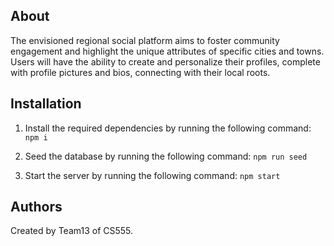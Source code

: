 ## About

The envisioned regional social platform aims to foster community engagement and highlight the unique attributes of specific cities and towns. Users will have the ability to create and personalize their profiles, complete with profile pictures and bios, connecting with their local roots.

## Installation

1. Install the required dependencies by running the following command: `npm i`

2. Seed the database by running the following command: `npm run seed`

3. Start the server by running the following command: `npm start`

## Authors

Created by Team13 of CS555.